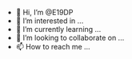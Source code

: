 - 👋 Hi, I’m @E19DP
- 👀 I’m interested in ...
- 🌱 I’m currently learning ...
- 💞️ I’m looking to collaborate on ...
- 📫 How to reach me ...

<!---
E19DP/E19DP is a ✨ special ✨ repository because its `README.md` (this file) appears on your GitHub profile.
You can click the Preview link to take a look at your changes.
--->
